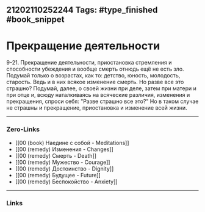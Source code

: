 21202110252244
Tags: #type_finished #book_snippet 
---
# Прекращение деятельности

 9-21. Прекращение деятельности, приостановка стремления и способности убеждения и вообще смерть отнюдь ещё не есть зло. Подумай только о возрастах, как то: детство, юность, молодость, старость. Ведь и в них всякое изменение  смерть. Но разве все это страшно? Подумай, далее, о своей жизни при деле, затем при матери и при отце и, всюду наталкиваясь на всяческие различия, изменения и прекращения, спроси себя: "Разве страшно все это?" Но в таком случае не страшны и прекращение, приостановка и изменение всей жизни. 

---
### Zero-Links
 - [[00 (book) Наедине с собой - Meditations]]
 - [[00 (remedy) Изменения - Changes]]
 - [[00 (remedy) Смерть - Death]]
 - [[00 (remedy) Мужество - Courage]]
 - [[00 (remedy) Достоинство - Dignity]]
 - [[00 (remedy) Будущее - Future]]
 - [[00 (remedy) Беспокойство - Anxiety]]
---
### Links
